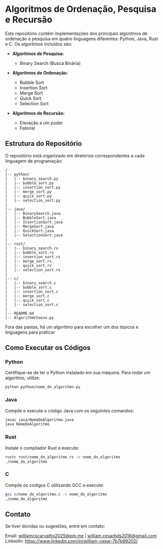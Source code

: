 # Algoritmos de Ordenação, Pesquisa e Recursão

Este repositório contém implementações dos principais algoritmos de ordenação e pesquisa em quatro linguagens diferentes: Python, Java, Rust e C. Os algoritmos incluídos são:

- **Algoritmos de Pesquisa:**
  - Binary Search (Busca Binária)
  
- **Algoritmos de Ordenação:**
  - Bubble Sort
  - Insertion Sort
  - Merge Sort
  - Quick Sort
  - Selection Sort

- **Algoritmos de Recursão:**
  - Elevação a um poder
  - Fatorial


## Estrutura do Repositório

O repositório está organizado em diretórios correspondentes a cada linguagem de programação:

```
/
|-- python/
|   |-- binary_search.py
|   |-- bubble_sort.py
|   |-- insertion_sort.py
|   |-- merge_sort.py
|   |-- quick_sort.py
|   |-- selection_sort.py
|
|-- java/
|   |-- BinarySearch.java
|   |-- BubbleSort.java
|   |-- InsertionSort.java
|   |-- MergeSort.java
|   |-- QuickSort.java
|   |-- SelectionSort.java
|
|-- rust/
|   |-- binary_search.rs
|   |-- bubble_sort.rs
|   |-- insertion_sort.rs
|   |-- merge_sort.rs
|   |-- quick_sort.rs
|   |-- selection_sort.rs
|
|-- c/
|   |-- binary_search.c
|   |-- bubble_sort.c
|   |-- insertion_sort.c
|   |-- merge_sort.c
|   |-- quick_sort.c
|   |-- selection_sort.c
|
|-- README.md
|-- AlgorithmChoose.py
```
Fora das pastas, há um algoritmo para escolher um dos tópicos e linguagens para praticar

## Como Executar os Códigos

### Python
Certifique-se de ter o Python instalado em sua máquina. Para rodar um algoritmo, utilize:
```sh
python python/nome_do_algoritmo.py
```

### Java
Compile e execute o código Java com os seguintes comandos:
```sh
javac java/NomeDoAlgoritmo.java
java NomeDoAlgoritmo
```

### Rust
Instale o compilador Rust e execute:
```sh
rustc rust/nome_do_algoritmo.rs -o nome_do_algoritmo
./nome_do_algoritmo
```

### C
Compile os códigos C utilizando GCC e execute:
```sh
gcc c/nome_do_algoritmo.c -o nome_do_algoritmo
./nome_do_algoritmo
```

## Contato
Se tiver dúvidas ou sugestões, entre em contato:

Email: williamcscarvalho2025@pm.me | william.cesarbds2016@gmail.com
LinkedIn: https://www.linkedin.com/in/william-cesar-7b7b89202/

